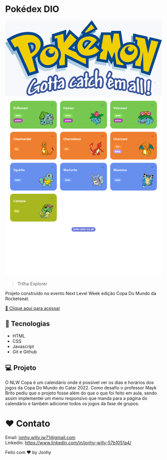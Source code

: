 # Pokédex DIO

![preview](./.github/preview1.png)

> Trilha Explorer

Projeto construído no evento Next Level Week edição Copa Do Mundo da Rocketseat.

[ 🔗 Clique aqui para acessar](https://pokedex-orangetech-dio.vercel.app/)

## 🚀 Tecnologias

- HTML
- CSS
- Javascript
- Git e Github

## 💻 Projeto

O NLW Copa é um calendário onde é possível ver os dias e horários dos jogos da Copa Do Mundo do Catar 2022. Como desafio o professor Mayk Brito pediu que o projeto fosse além do que o que foi feito em aula, sendo assim implementei um menu responsivo que manda para a página do calendário e também adicionei todos os jogos da fase de grupos.

# ❤ Contato

Email: jonhy.willy.jw71@gmail.com <br>
Linkedin: https://www.linkedin.com/in/jonhy-willy-57b1051a4/

Feito com ♥ by Jonhy

